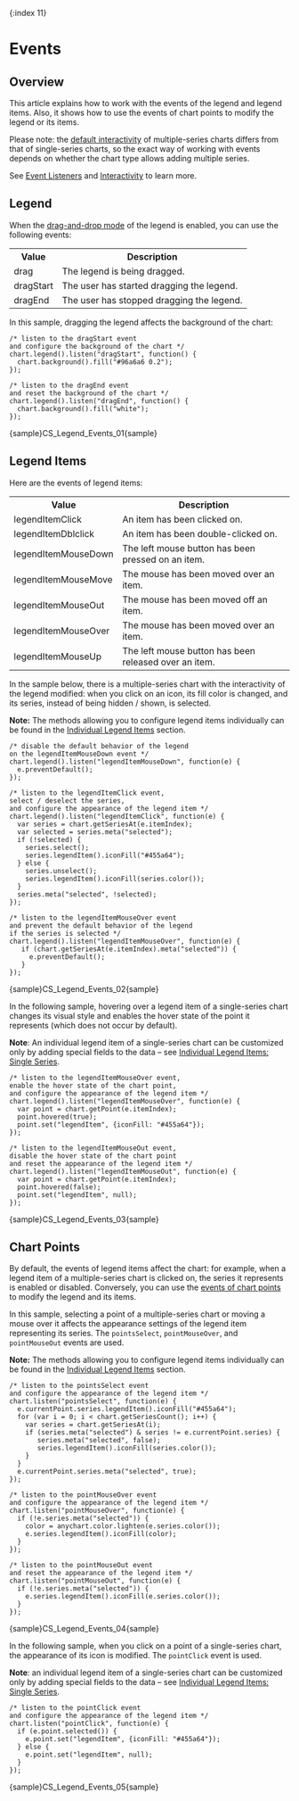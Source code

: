 {:index 11}
# Events

## Overview

This article explains how to work with the events of the legend and legend items. Also, it shows how to use the events of chart points to modify the legend or its items.

Please note: the [default interactivity](Basic_Settings#default_interactivity) of multiple-series charts differs from that of single-series charts, so the exact way of working with events depends on whether the chart type allows adding multiple series.

See [Event Listeners](../Event_Listeners) and [Interactivity](../Interactivity) to learn more.

## Legend

When the [drag-and-drop mode](Basic_Settings#drag_and_drop) of the legend is enabled, you can use the following events:

<table>
<tr><th>Value</th><th>Description</th></tr>
<tr><td>drag</td><td>The legend is being dragged.</td></tr>
<tr><td>dragStart</td><td>The user has started dragging the legend.</td></tr>
<tr><td>dragEnd</td><td>The user has stopped dragging the legend.</td></tr>
</table>

In this sample, dragging the legend affects the background of the chart:

```
/* listen to the dragStart event
and configure the background of the chart */
chart.legend().listen("dragStart", function() {
  chart.background().fill("#96a6a6 0.2");
});

/* listen to the dragEnd event
and reset the background of the chart */
chart.legend().listen("dragEnd", function() {
  chart.background().fill("white");
});    
```

{sample}CS\_Legend\_Events\_01{sample}

## Legend Items

Here are the events of legend items:

<table>
<tr><th>Value</th><th>Description</th></tr>
<tr><td>legendItemClick</td><td>An item has been clicked on.</td></tr>
<tr><td>legendItemDblclick</td><td>An item has been double-clicked on.</td></tr>
<tr><td>legendItemMouseDown</td><td>The left mouse button has been pressed on an item.</td></tr>
<tr><td>legendItemMouseMove</td><td>The mouse has been moved over an item.</td></tr>
<tr><td>legendItemMouseOut</td><td>The mouse has been moved off an item.</td></tr>
<tr><td>legendItemMouseOver</td><td>The mouse has been moved over an item.</td></tr>
<tr><td>legendItemMouseUp</td><td>The left mouse button has been released over an item.</td></tr>
</table>

In the sample below, there is a multiple-series chart with the interactivity of the legend modified: when you click on an icon, its fill color is changed, and its series, instead of being hidden / shown, is selected.

**Note:** The methods allowing you to configure legend items individually can be found in the [Individual Legend Items](Individual_Legend_Items) section.

```
/* disable the default behavior of the legend
on the legendItemMouseDown event */
chart.legend().listen("legendItemMouseDown", function(e) {
  e.preventDefault();
});

/* listen to the legendItemClick event,
select / deselect the series,
and configure the appearance of the legend item */
chart.legend().listen("legendItemClick", function(e) {
  var series = chart.getSeriesAt(e.itemIndex);
  var selected = series.meta("selected");
  if (!selected) {
    series.select();
    series.legendItem().iconFill("#455a64");
  } else {
    series.unselect();
    series.legendItem().iconFill(series.color());
  }
  series.meta("selected", !selected);
});

/* listen to the legendItemMouseOver event
and prevent the default behavior of the legend
if the series is selected */
chart.legend().listen("legendItemMouseOver", function(e) {
   if (chart.getSeriesAt(e.itemIndex).meta("selected")) {
     e.preventDefault();
   }
});
```

{sample}CS\_Legend\_Events\_02{sample}

In the following sample, hovering over a legend item of a single-series chart changes its visual style and enables the hover state of the point it represents (which does not occur by default).

**Note**: An individual legend item of a single-series chart can be customized only by adding special fields to the data – see [Individual Legend Items: Single Series](Individual_Legend_Items#single_series).

```
/* listen to the legendItemMouseOver event,
enable the hover state of the chart point,
and configure the appearance of the legend item */
chart.legend().listen("legendItemMouseOver", function(e) {
  var point = chart.getPoint(e.itemIndex);
  point.hovered(true);
  point.set("legendItem", {iconFill: "#455a64"});
});

/* listen to the legendItemMouseOut event,
disable the hover state of the chart point
and reset the appearance of the legend item */
chart.legend().listen("legendItemMouseOut", function(e) {
  var point = chart.getPoint(e.itemIndex);
  point.hovered(false);
  point.set("legendItem", null);
});
```

{sample}CS\_Legend\_Events\_03{sample}

## Chart Points

By default, the events of legend items affect the chart: for example, when a legend item of a multiple-series chart is clicked on, the series it represents is enabled or disabled. Conversely, you can use the [events of chart points](../Event_Listeners#point-related) to modify the legend and its items.

In this sample, selecting a point of a multiple-series chart or moving a mouse over it affects the appearance settings of the legend item representing its series. The `pointsSelect`, `pointMouseOver`, and `pointMouseOut` events are used.

**Note:** The methods allowing you to configure legend items individually can be found in the [Individual Legend Items](Individual_Legend_Items) section.

```
/* listen to the pointsSelect event
and configure the appearance of the legend item */
chart.listen("pointsSelect", function(e) {
  e.currentPoint.series.legendItem().iconFill("#455a64");
  for (var i = 0; i < chart.getSeriesCount(); i++) {
    var series = chart.getSeriesAt(i);
    if (series.meta("selected") & series != e.currentPoint.series) {
       series.meta("selected", false);
       series.legendItem().iconFill(series.color());
    }
  }
  e.currentPoint.series.meta("selected", true);
});

/* listen to the pointMouseOver event
and configure the appearance of the legend item */
chart.listen("pointMouseOver", function(e) {
  if (!e.series.meta("selected")) {
    color = anychart.color.lighten(e.series.color());
    e.series.legendItem().iconFill(color);
  }
});

/* listen to the pointMouseOut event
and reset the appearance of the legend item */
chart.listen("pointMouseOut", function(e) {
  if (!e.series.meta("selected")) {
    e.series.legendItem().iconFill(e.series.color());
  }
});
```

{sample}CS\_Legend\_Events\_04{sample}

In the following sample, when you click on a point of a single-series chart, the appearance of its icon is modified. The `pointClick` event is used.

**Note**: an individual legend item of a single-series chart can be customized only by adding special fields to the data – see [Individual Legend Items: Single Series](Individual_Legend_Items#single_series).

```
/* listen to the pointClick event
and configure the appearance of the legend item */
chart.listen("pointClick", function(e) {
  if (e.point.selected()) {
    e.point.set("legendItem", {iconFill: "#455a64"});
  } else {
    e.point.set("legendItem", null);
  }
});
```

{sample}CS\_Legend\_Events\_05{sample}